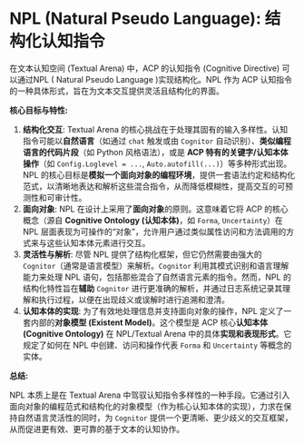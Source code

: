 # NPL (Natural Pseudo Language): 结构化认知指令

在文本认知空间 (Textual Arena) 中，ACP 的认知指令 (Cognitive Directive) 可以通过NPL ( Natural Pseudo Language )实现结构化。NPL 作为 ACP 认知指令的一种具体形式，旨在为文本交互提供灵活且结构化的界面。

**核心目标与特性:**

1.  **结构化交互**: Textual Arena 的核心挑战在于处理其固有的输入多样性。认知指令可能以**自然语言**（如通过 `chat` 触发或由 `Cognitor` 自动识别）、**类似编程语言的代码片段**（如 Python 风格语法），或是 **ACP 特有的关键字/认知本体操作**（如 `Config.Loglevel = ...`, `Auto.autofill(...)`）等多种形式出现。NPL 的核心目标是**模拟一个面向对象的编程环境**，提供一套语法约定和结构化范式，以清晰地表达和解析这些混合指令，从而降低模糊性，提高交互的可预测性和可审计性。
2.  **面向对象**: NPL 在设计上采用了**面向对象**的原则。这意味着它将 ACP 的核心概念（源自 **Cognitive Ontology (认知本体)**，如 `Forma`, `Uncertainty`）在 NPL 层面表现为可操作的“对象”，允许用户通过类似属性访问和方法调用的方式来与这些认知本体元素进行交互。
3.  **灵活性与解析**: 尽管 NPL 提供了结构化框架，但它仍然需要由强大的 `Cognitor`（通常是语言模型）来解析。`Cognitor` 利用其模式识别和语言理解能力来处理 NPL 语句，包括那些混合了自然语言元素的指令。然而，NPL 的结构化特性旨在**辅助** `Cognitor` 进行更准确的解析，并通过日志系统记录其理解和执行过程，以便在出现歧义或误解时进行追溯和澄清。
4.  **认知本体的实现**: 为了有效地处理信息并支持面向对象的操作，NPL 定义了一套内部的**对象模型 (Existent Model)**。这个模型是 ACP 核心**认知本体 (Cognitive Ontology)** 在 NPL/Textual Arena 中的具体**实现和表现形式**。它规定了如何在 NPL 中创建、访问和操作代表 `Forma` 和 `Uncertainty` 等概念的实体。

**总结:**

NPL 本质上是在 Textual Arena 中驾驭认知指令多样性的一种手段。它通过引入面向对象的编程范式和结构化的对象模型（作为核心认知本体的实现），力求在保持自然语言灵活性的同时，为 `Cognitor` 提供一个更清晰、更少歧义的交互框架，从而促进更有效、更可靠的基于文本的认知协作。
